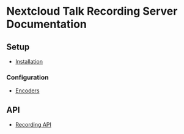 # Nextcloud Talk Recording Server Documentation

## Setup

* [Installation](installation.md)

### Configuration

* [Encoders](encoders.md)

## API

* [Recording API](recording-api.md)
